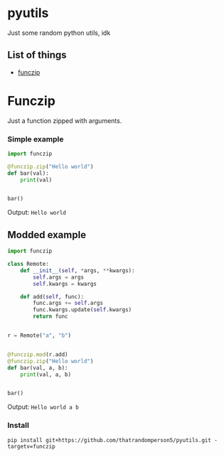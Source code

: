 # pyutils
Just some random python utils, idk


## List of things
* [funczip](https://github.com/thatrandomperson5/pyutils#funczip)

# Funczip
Just a function zipped with arguments.


### Simple example
```py
import funczip

@funczip.zip("Hello world")
def bar(val):
    print(val)


bar()
```
Output: `Hello world`

## Modded example
```py
import funczip

class Remote:
    def __init__(self, *args, **kwargs):
        self.args = args
        self.kwargs = kwargs

    def add(self, func):
        func.args += self.args
        func.kwargs.update(self.kwargs)
        return func


r = Remote("a", "b")


@funczip.mod(r.add)
@funczip.zip("Hello world")
def bar(val, a, b):
    print(val, a, b)


bar()

```
Output: `Hello world a b`
### Install
```
pip install git+https://github.com/thatrandomperson5/pyutils.git -targetv=funczip
```
